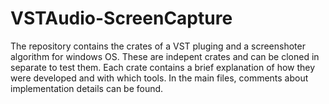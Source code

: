 # VSTAudio-ScreenCapture

The repository contains the crates of a VST pluging and a screenshoter algorithm for windows OS.
These are indepent crates and can be cloned in separate to test them. Each crate contains a brief explanation
of how they were developed and with which tools.
In the main files, comments about implementation details can be found.
